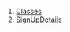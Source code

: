 

1. [Classes](file-___home_harshil_Desktop_open-source_palisadoes_talawa_lib_views_pre_auth_screens_signup_details/#classes)
2. [SignUpDetails](file-___home_harshil_Desktop_open-source_palisadoes_talawa_lib_views_pre_auth_screens_signup_details/SignUpDetails-class.html)
